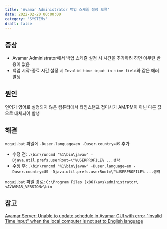 ```yaml
---
title: 'Avamar Administrator 백업 스케쥴 설정 오류'
date: 2022-02-20 00:00:00
category: 'SYSTEMs'
draft: false
---
```


## 증상

* Avamar Administrator에서 백업 스케쥴 설정 시 시간을 추가하려 하면 아무런 반응이 없음
* 백업 시작-종료 시간 설정 시 `Invalid time input in time field`와 같은 에러 발생


## 원인

언어가 영어로 설정되지 않은 컴퓨터에서 타임스탬프 접미사가 AM/PM이 아닌 다른 값으로 대체되어 발생


## 해결

`mcgui.bat` 파일에 `-Duser.language=en -Duser.country=US` 추가
* 수정 전:  `.\bin\runcmd "%1\bin\javaw" -Djava.util.prefs.userRoot=\"%USERPROFILE% ...생략`
* 수정 후:  `.\bin\runcmd "%1\bin\javaw" -Duser.language=en -Duser.country=US -Djava.util.prefs.userRoot=\"%USERPROFILE% ...생략`

`mcgui.bat` 파일 경로: `C:\Program Files (x86)\avs\administrator\<AVAVMAR_VERSION>\bin`


## 참고

[Avamar Server: Unable to update schedule in Avamar GUI with error "Invalid Time Input" when the local computer is not set to English language](https://www.dell.com/support/kbdoc/ko-kr/000171535/unable-to-update-schedule-in-avamar-gui-with-error-invalid-time-input-when-the-local-computer-is-not-set-to-english-language)